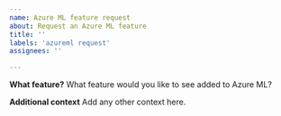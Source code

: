 ```yaml
---
name: Azure ML feature request 
about: Request an Azure ML feature 
title: ''
labels: 'azureml request'
assignees: ''

---
```

**What feature?**
What feature would you like to see added to Azure ML? 

**Additional context**
Add any other context here.
